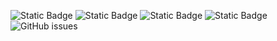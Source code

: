![Static Badge](https://img.shields.io/badge/blacklists-60-000000) ![Static Badge](https://img.shields.io/badge/blacklisted-2692111-cc0000) ![Static Badge](https://img.shields.io/badge/whitelisted-2242-00CC00) ![Static Badge](https://img.shields.io/badge/streaming_blacklist-28106-000000) ![GitHub issues](https://img.shields.io/github/issues/fabriziosalmi/blacklists)
